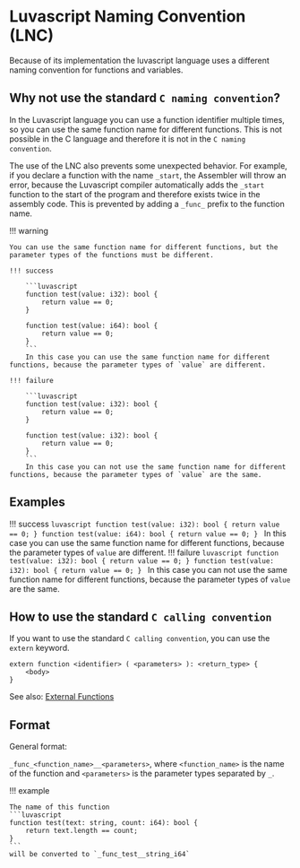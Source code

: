 # Luvascript Naming Convention (LNC)

Because of its implementation the luvascript language uses a different naming convention for functions and variables.

## Why not use the standard `C naming convention`?

In the Luvascript language you can use a function identifier multiple times, so you can use the same function name for different functions. This is not possible in the C language and therefore it is not in the `C naming convention`.

The use of the LNC also prevents some unexpected behavior. For example, if you declare a function with the name `_start`, the Assembler will throw an error, because the Luvascript compiler automatically adds the `_start` function to the start of the program and therefore exists twice in the assembly code.
This is prevented by adding a `_func_` prefix to the function name.

!!! warning

    You can use the same function name for different functions, but the parameter types of the functions must be different.

    !!! success

        ```luvascript
        function test(value: i32): bool {
            return value == 0;
        }

        function test(value: i64): bool {
            return value == 0;
        }
        ```
        In this case you can use the same function name for different functions, because the parameter types of `value` are different.

    !!! failure

        ```luvascript
        function test(value: i32): bool {
            return value == 0;
        }

        function test(value: i32): bool {
            return value == 0;
        }
        ```
        In this case you can not use the same function name for different functions, because the parameter types of `value` are the same.

## Examples

!!! success
    ```luvascript
    function test(value: i32): bool {
        return value == 0;
    }
    function test(value: i64): bool {
        return value == 0;
    }
    ```
    In this case you can use the same function name for different functions, because the parameter types of `value` are different.
!!! failure
    ```luvascript
    function test(value: i32): bool {
        return value == 0;
    }
    function test(value: i32): bool {
        return value == 0;
    }
    ```
    In this case you can not use the same function name for different functions, because the parameter types of `value` are the same.

## How to use the standard `C calling convention`

If you want to use the standard `C calling convention`, you can use the `extern` keyword.

```luvascript
extern function <identifier> ( <parameters> ): <return_type> {
    <body>
}
```

See also: [External Functions](../../language-reference/external-functions.md)

## Format

General format:

`_func_<function_name>__<parameters>`, where `<function_name>` is the name of the function and `<parameters>` is the parameter types separated by `_`.

!!! example

    The name of this function
    ```luvascript
    function test(text: string, count: i64): bool {
        return text.length == count;
    }
    ```
    will be converted to `_func_test__string_i64`
